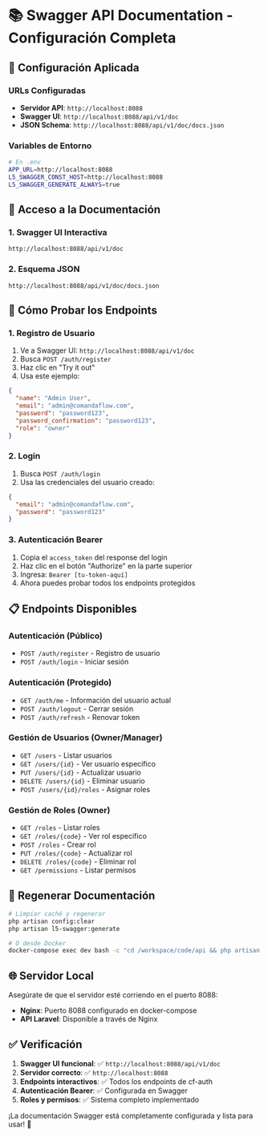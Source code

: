 # 📚 Swagger API Documentation - Configuración Completa

## 🔧 Configuración Aplicada

### URLs Configuradas
- **Servidor API**: `http://localhost:8088`
- **Swagger UI**: `http://localhost:8088/api/v1/doc`
- **JSON Schema**: `http://localhost:8088/api/v1/doc/docs.json`

### Variables de Entorno
```bash
# En .env
APP_URL=http://localhost:8088
L5_SWAGGER_CONST_HOST=http://localhost:8088
L5_SWAGGER_GENERATE_ALWAYS=true
```

## 🚀 Acceso a la Documentación

### 1. Swagger UI Interactiva
```
http://localhost:8088/api/v1/doc
```

### 2. Esquema JSON
```
http://localhost:8088/api/v1/doc/docs.json
```

## 🔑 Cómo Probar los Endpoints

### 1. Registro de Usuario
1. Ve a Swagger UI: `http://localhost:8088/api/v1/doc`
2. Busca `POST /auth/register`
3. Haz clic en "Try it out"
4. Usa este ejemplo:
```json
{
  "name": "Admin User",
  "email": "admin@comandaflow.com", 
  "password": "password123",
  "password_confirmation": "password123",
  "role": "owner"
}
```

### 2. Login
1. Busca `POST /auth/login`
2. Usa las credenciales del usuario creado:
```json
{
  "email": "admin@comandaflow.com",
  "password": "password123"
}
```

### 3. Autenticación Bearer
1. Copia el `access_token` del response del login
2. Haz clic en el botón "Authorize" en la parte superior
3. Ingresa: `Bearer [tu-token-aquí]`
4. Ahora puedes probar todos los endpoints protegidos

## 📋 Endpoints Disponibles

### Autenticación (Público)
- `POST /auth/register` - Registro de usuario
- `POST /auth/login` - Iniciar sesión

### Autenticación (Protegido)
- `GET /auth/me` - Información del usuario actual
- `POST /auth/logout` - Cerrar sesión  
- `POST /auth/refresh` - Renovar token

### Gestión de Usuarios (Owner/Manager)
- `GET /users` - Listar usuarios
- `GET /users/{id}` - Ver usuario específico
- `PUT /users/{id}` - Actualizar usuario
- `DELETE /users/{id}` - Eliminar usuario
- `POST /users/{id}/roles` - Asignar roles

### Gestión de Roles (Owner)
- `GET /roles` - Listar roles
- `GET /roles/{code}` - Ver rol específico
- `POST /roles` - Crear rol
- `PUT /roles/{code}` - Actualizar rol
- `DELETE /roles/{code}` - Eliminar rol
- `GET /permissions` - Listar permisos

## 🔄 Regenerar Documentación

```bash
# Limpiar caché y regenerar
php artisan config:clear
php artisan l5-swagger:generate

# O desde Docker
docker-compose exec dev bash -c "cd /workspace/code/api && php artisan l5-swagger:generate"
```

## 🌐 Servidor Local

Asegúrate de que el servidor esté corriendo en el puerto 8088:
- **Nginx**: Puerto 8088 configurado en docker-compose
- **API Laravel**: Disponible a través de Nginx

## ✅ Verificación

1. **Swagger UI funcional**: ✅ `http://localhost:8088/api/v1/doc`
2. **Servidor correcto**: ✅ `http://localhost:8088`
3. **Endpoints interactivos**: ✅ Todos los endpoints de cf-auth
4. **Autenticación Bearer**: ✅ Configurada en Swagger
5. **Roles y permisos**: ✅ Sistema completo implementado

¡La documentación Swagger está completamente configurada y lista para usar! 🎉